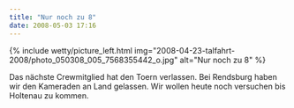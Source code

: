 ```yaml
---
title: "Nur noch zu 8"
date: 2008-05-03 17:16
---
```

{% include wetty/picture_left.html img="2008-04-23-talfahrt-2008/photo_050308_005_7568355442_o.jpg" alt="Nur noch zu 8" %}

Das nächste Crewmitglied hat den Toern verlassen. Bei Rendsburg haben wir den Kameraden an Land gelassen. Wir wollen heute noch versuchen bis Holtenau zu kommen.